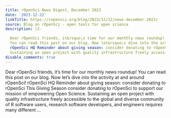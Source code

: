 ```yaml
---
title: rOpenSci News Digest, December 2023
date: '2023-12-22'
linkTitle: https://ropensci.org/blog/2023/12/22/news-december-2023/
source: Blog on rOpenSci - open tools for open science
description: |2-

  Dear rOpenSci friends, it&rsquo;s time for our monthly news roundup!
  You can read this post on our blog. Now let&rsquo;s dive into the activity at and around rOpenSci!
  rOpenSci HQ Reminder about giving season: consider donating to rOpenSci This Giving Season consider donating to rOpenSci to support our mission of empowering Open Science.
  Sustaining an open project with quality infrastructure freely accessible to the global and diverse community of R software users, research software developers, and engineers requires many different ...
disable_comments: true
---
```


Dear rOpenSci friends, it&rsquo;s time for our monthly news roundup!
You can read this post on our blog. Now let&rsquo;s dive into the activity at and around rOpenSci!
rOpenSci HQ Reminder about giving season: consider donating to rOpenSci This Giving Season consider donating to rOpenSci to support our mission of empowering Open Science.
Sustaining an open project with quality infrastructure freely accessible to the global and diverse community of R software users, research software developers, and engineers requires many different ...